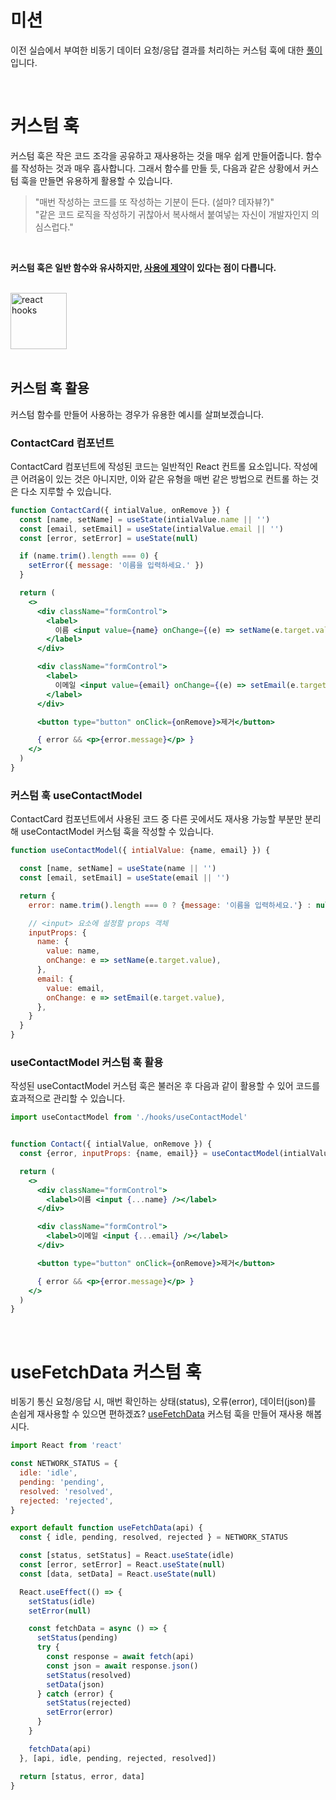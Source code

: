 # 미션

이전 실습에서 부여한 비동기 데이터 요청/응답 결과를 처리하는 커스텀 훅에 대한 [풀이](#useFetchData-커스텀-훅)입니다.

<br>

# 커스텀 훅

커스텀 훅은 작은 코드 조각을 공유하고 재사용하는 것을 매우 쉽게 만들어줍니다. 함수를 작성하는 것과 매우 흡사합니다.
그래서 함수를 만들 듯, 다음과 같은 상황에서 커스텀 훅을 만들면 유용하게 활용할 수 있습니다.

> "매번 작성하는 코드를 또 작성하는 기분이 든다. (설마? 데자뷰?)"  
> "같은 코드 로직을 작성하기 귀찮아서 복사해서 붙여넣는 자신이 개발자인지 의심스럽다."

<br>

**커스텀 훅은 일반 함수와 유사하지만, [사용에 제약](https://ko.reactjs.org/docs/hooks-rules.html)이 있다는 점이 다릅니다.**

<br>

<img src="https://i.ibb.co/j6ZWFKh/react-hooks.png" alt="react hooks" height="90" />

<br>
<br>

## 커스텀 훅 활용

커스텀 함수를 만들어 사용하는 경우가 유용한 예시를 살펴보겠습니다.

### ContactCard 컴포넌트

ContactCard 컴포넌트에 작성된 코드는 일반적인 React 컨트롤 요소입니다. 작성에 큰 어려움이 있는 것은 아니지만,
이와 같은 유형을 매번 같은 방법으로 컨트롤 하는 것은 다소 지루할 수 있습니다.

```jsx
function ContactCard({ intialValue, onRemove }) {
  const [name, setName] = useState(intialValue.name || '')
  const [email, setEmail] = useState(intialValue.email || '')
  const [error, setError] = useState(null)

  if (name.trim().length === 0) {
    setError({ message: '이름을 입력하세요.' })
  }

  return (
    <>
      <div className="formControl">
        <label>
          이름 <input value={name} onChange={(e) => setName(e.target.value)} />
        </label>
      </div>

      <div className="formControl">
        <label>
          이메일 <input value={email} onChange={(e) => setEmail(e.target.value)} />
        </label>
      </div>

      <button type="button" onClick={onRemove}>제거</button>

      { error && <p>{error.message}</p> }
    </>
  )
}
```

### 커스텀 훅 useContactModel

ContactCard 컴포넌트에서 사용된 코드 중 다른 곳에서도 재사용 가능할 부분만 분리해 useContactModel 커스텀 훅을 작성할 수 있습니다.


```jsx
function useContactModel({ intialValue: {name, email} }) {

  const [name, setName] = useState(name || '')
  const [email, setEmail] = useState(email || '')

  return {
    error: name.trim().length === 0 ? {message: '이름을 입력하세요.'} : null,

    // <input> 요소에 설정할 props 객체
    inputProps: {
      name: {
        value: name,
        onChange: e => setName(e.target.value),
      },
      email: {
        value: email,
        onChange: e => setEmail(e.target.value),
      },
    }
  }
}
```

### useContactModel 커스텀 훅 활용

작성된 useContactModel 커스텀 훅은 불러온 후 다음과 같이 활용할 수 있어 코드를 효과적으로 관리할 수 있습니다.

```jsx
import useContactModel from './hooks/useContactModel'


function Contact({ intialValue, onRemove }) {
  const {error, inputProps: {name, email}} = useContactModel(intialValue)

  return (
    <>
      <div className="formControl">
        <label>이름 <input {...name} /></label>
      </div>

      <div className="formControl">
        <label>이메일 <input {...email} /></label>
      </div>

      <button type="button" onClick={onRemove}>제거</button>

      { error && <p>{error.message}</p> }
    </>
  )
}
```

<br>

# useFetchData 커스텀 훅

비동기 통신 요청/응답 시, 매번 확인하는 상태(status), 오류(error), 데이터(json)를 손쉽게 재사용할 수 있으면 편하겠죠? 
[useFetchData](https://bit.ly/3lDs4c2) 커스텀 훅을 만들어 재사용 해봅시다.

```jsx
import React from 'react'

const NETWORK_STATUS = {
  idle: 'idle',
  pending: 'pending',
  resolved: 'resolved',
  rejected: 'rejected',
}

export default function useFetchData(api) {
  const { idle, pending, resolved, rejected } = NETWORK_STATUS

  const [status, setStatus] = React.useState(idle)
  const [error, setError] = React.useState(null)
  const [data, setData] = React.useState(null)

  React.useEffect(() => {
    setStatus(idle)
    setError(null)

    const fetchData = async () => {
      setStatus(pending)
      try {
        const response = await fetch(api)
        const json = await response.json()
        setStatus(resolved)
        setData(json)
      } catch (error) {
        setStatus(rejected)
        setError(error)
      }
    }

    fetchData(api)
  }, [api, idle, pending, rejected, resolved])

  return [status, error, data]
}
```
